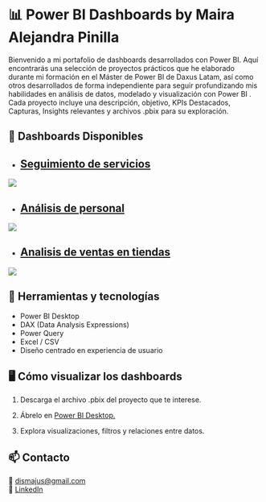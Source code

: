 
# 📊 Power BI Dashboards by Maira Alejandra Pinilla

Bienvenido a mi portafolio de dashboards desarrollados con Power BI.
Aquí encontrarás una selección de proyectos prácticos que he elaborado durante mi formación en el Máster de Power BI de Daxus Latam, así como otros desarrollados de forma independiente para seguir profundizando mis habilidades en análisis de datos, modelado y visualización con Power BI .<br/>
Cada proyecto incluye una descripción, objetivo, KPIs Destacados, Capturas, Insights relevantes y archivos .pbix para su exploración.

## 🚀 Dashboards Disponibles

- ## [Seguimiento de servicios](https://github.com/Malejandrapin/Tableros-Master-Power-BI/tree/b422f1bdf22fc6bcd2091b3237988b2edee96e1b/Seguimiento%20de%20servicios)
 <image src="/Seguimiento de servicios/Dashboard seguimiento de servicios.png">
 
- ## [Análisis de personal](https://github.com/Malejandrapin/Tableros-Master-Power-BI/tree/62759f8d11ed4d527731926bd48c860e19a50d24/Analisis%20de%20personal)
 <image src="/Analisis de personal/Dashboard Analisis de Personal.png">
 
- ## [Analisis de ventas en tiendas](https://github.com/Malejandrapin/Tableros-Master-Power-BI/tree/62759f8d11ed4d527731926bd48c860e19a50d24/Analisis%20de%20ventas)
 <image src="/Analisis de ventas/Dashboard Analisis de ventas .png">
<!-- - [Gestión de Recursos Humanos](./RecursosHumanos)-->

## 🧰 Herramientas y tecnologías
* Power BI Desktop
* DAX (Data Analysis Expressions)
* Power Query 
* Excel / CSV 
* Diseño centrado en experiencia de usuario

## 🖥️ Cómo visualizar los dashboards
1. Descarga el archivo .pbix del proyecto que te interese.

2. Ábrelo en [Power BI Desktop.](https://www.microsoft.com/es-es/power-platform/products/power-bi/desktop)

3. Explora visualizaciones, filtros y relaciones entre datos.

## 📫 Contacto
📧 dismajus@gmail.com<br/>
💼 [LinkedIn](https://www.linkedin.com/in/maira-alejandra-pinilla-pinilla)

